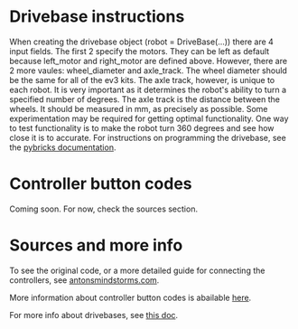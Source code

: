 # Drivebase instructions
When creating the drivebase object (robot = DriveBase(...)) there are 4 input fields. The first 2 specify the motors. They can be left as default because left_motor and right_motor are defined above. However, there are 2 more vaules: wheel_diameter and axle_track. The wheel diameter should be the same for all of the ev3 kits. The axle track, however, is unique to each robot. It is very important as it determines the robot's ability to turn a specified number of degrees. The axle track is the distance between the wheels. It should be measured in mm, as precisely as possible. Some experimentation may be required for getting optimal functionality. One way to test functionality is to make the robot turn 360 degrees and see how close it is to accurate.
For instructions on programming the drivebase, see the [pybricks documentation](https://docs.pybricks.com/en/stable/robotics.html#pybricks.robotics.DriveBase).
# Controller button codes
Coming soon. For now, check the sources section.
# Sources and more info
To see the original code, or a more detailed guide for connecting the controllers, see [antonsmindstorms.com](https://www.antonsmindstorms.com/2020/02/14/how-to-connect-a-ps4-dualshock-4-controller-to-your-mindstorms-ev3-brick-with-bluetooth/).

More information about controller button codes is abailable [here](https://github.com/codeadamca/ev3-python-ps4#lego-mindstorms-ev3-pthon-and-a-ps4-controller).

For more info about drivebases, see [this doc](https://docs.google.com/document/d/1rpNtUZS8Aor8wrZpCycvDiGADQ6NUlJ5iaD3Y8tqpQM/edit?usp=sharing).
